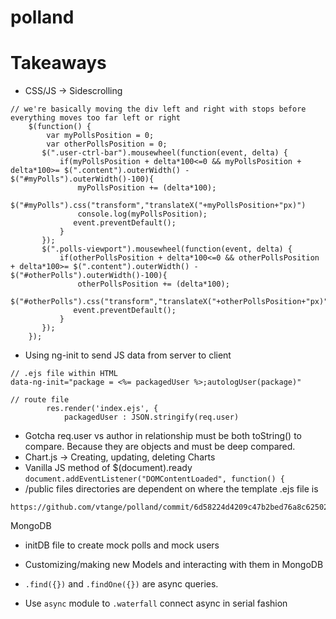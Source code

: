 # polland

# Takeaways

 - CSS/JS -> Sidescrolling
```
// we're basically moving the div left and right with stops before everything moves too far left or right
	$(function() {
		var myPollsPosition = 0;
		var otherPollsPosition = 0;
	   $(".user-ctrl-bar").mousewheel(function(event, delta) {
		   if(myPollsPosition + delta*100<=0 && myPollsPosition + delta*100>= $(".content").outerWidth() - $("#myPolls").outerWidth()-100){
			   myPollsPosition += (delta*100);
			   $("#myPolls").css("transform","translateX("+myPollsPosition+"px)")
			   console.log(myPollsPosition);
			  event.preventDefault();
		   }
	   });
	   $(".polls-viewport").mousewheel(function(event, delta) {
		   if(otherPollsPosition + delta*100<=0 && otherPollsPosition + delta*100>= $(".content").outerWidth() - $("#otherPolls").outerWidth()-100){
			   otherPollsPosition += (delta*100);
			   $("#otherPolls").css("transform","translateX("+otherPollsPosition+"px)")
			  event.preventDefault();
		   }
	   });
	});
```
 



 - Using ng-init to send JS data from server to client

```
// .ejs file within HTML
data-ng-init="package = <%= packagedUser %>;autologUser(package)"

// route file
        res.render('index.ejs', {
			packagedUser : JSON.stringify(req.user)
```

 - Gotcha req.user vs author in relationship must be both toString() to compare. Because they are objects and must be deep compared.
 - Chart.js -> Creating, updating, deleting Charts
 - Vanilla JS method of $(document).ready  ```document.addEventListener("DOMContentLoaded", function() {```
 - /public files directories are dependent on where the template .ejs file is

 

```
https://github.com/vtange/polland/commit/6d58224d4209c47b2bed76a8c625029e4bbade85
```
MongoDB
 - initDB file to create mock polls and mock users
 - Customizing/making new Models and interacting with them in MongoDB
 - ```.find({})``` and ```.findOne({})``` are async queries.
 
 - Use ```async``` module to ```.waterfall``` connect async in serial fashion
 

